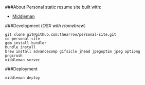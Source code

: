 ###About
Personal static resume site built with:
- [Middleman](http://middlemanapp.com/)

###Development
(*OSX with Homebrew*)
```
git clone git@github.com:thearrow/personal-site.git
cd personal-site
gem install bundler
bundle install
brew install advancecomp gifsicle jhead jpegoptim jpeg optipng pngcrush
middleman server
```

###Deployment
```
middleman deploy
```